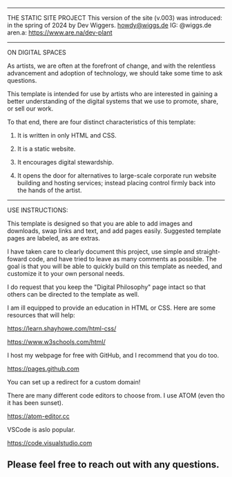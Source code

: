 -------------------------------------------------------------------------------
THE STATIC SITE PROJECT
This version of the site (v.003) was introduced:
in the spring of 2024 by Dev Wiggers.
howdy@wiggs.de IG: @wiggs.de aren.a: https://www.are.na/dev-plant

--------------------------------------------------------------------------------
ON DIGITAL SPACES

As artists, we are often at the forefront of change, and with the relentless
advancement and adoption of technology, we should take some time to ask
questions.

This template is intended for use by artists who are interested in
gaining a better understanding of the digital systems that we use to promote,
share, or sell our work.

To that end, there are four distinct characteristics of this template:

1. It is written in only HTML and CSS.

2. It is a static website.

3. It encourages digital stewardship.

4. It opens the door for alternatives to large-scale corporate run website
building and hosting services; instead placing control firmly back into the
hands of the artist.

--------------------------------------------------------------------------------
USE INSTRUCTIONS:

This template is designed so that you are able to add images and downloads,
swap links and text, and add pages easily. Suggested template pages are
labeled, as are extras.

I have taken care to clearly document this project, use simple and
straight-foward code, and have tried to leave as many comments as possible.
The goal is that you will be able to quickly build on this template as needed,
and customize it to your own personal needs.

I do request that you keep the "Digital Philosophy" page intact so that others
can be directed to the template as well.

I am ill equipped to provide an education in HTML or CSS. Here are some
resources that will help:

https://learn.shayhowe.com/html-css/

https://www.w3schools.com/html/

I host my webpage for free with GitHub, and I recommend that you do too.

https://pages.github.com

You can set up a redirect for a custom domain!

There are many different code editors to choose from. I use ATOM (even tho it
has been sunset).

https://atom-editor.cc

VSCode is aslo popular.

https://code.visualstudio.com

Please feel free to reach out with any questions.
-------------------------------------------------------------------------------
